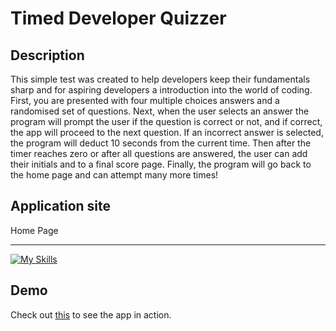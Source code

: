 # Timed Developer Quizzer

## Description
This simple test was created to help developers keep their fundamentals sharp and for aspiring developers a introduction into the world of coding. First, you are presented with four multiple choices answers and a randomised set of questions. Next, when the user selects an answer the program will prompt the user if the question is correct or not, and if correct, the app will proceed to the next question. If an incorrect answer is selected, the program will deduct 10 seconds from the current time. Then after the timer reaches zero or after all questions are answered, the user can add their initials and to a final score page. Finally, the program will go back to the home page and can attempt many more times! 

## Application site

Home Page
_____________


[![My Skills](https://skills.thijs.gg/icons?i=js,html,css,&theme=light)](https://skills.thijs.gg)

## Demo

Check out [this](-------) to see the app in action.
